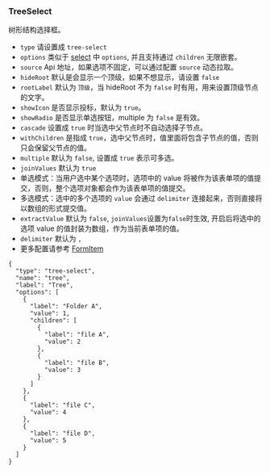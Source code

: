 ### TreeSelect

树形结构选择框。

-   `type` 请设置成 `tree-select`
-   `options` 类似于 [select](./Select.md) 中 `options`, 并且支持通过 `children` 无限嵌套。
-   `source` Api 地址，如果选项不固定，可以通过配置 `source` 动态拉取。
-   `hideRoot` 默认是会显示一个顶级，如果不想显示，请设置 `false`
-   `rootLabel` 默认为 `顶级`，当 hideRoot 不为 `false` 时有用，用来设置顶级节点的文字。
-   `showIcon` 是否显示投标，默认为 `true`。
-   `showRadio` 是否显示单选按钮，multiple 为 `false` 是有效。
-   `cascade` 设置成 `true` 时当选中父节点时不自动选择子节点。
-   `withChildren` 是指成 `true`，选中父节点时，值里面将包含子节点的值，否则只会保留父节点的值。
-   `multiple` 默认为 `false`, 设置成 `true` 表示可多选。
-   `joinValues` 默认为 `true`
-   单选模式：当用户选中某个选项时，选项中的 value 将被作为该表单项的值提交，否则，整个选项对象都会作为该表单项的值提交。
-   多选模式：选中的多个选项的 `value` 会通过 `delimiter` 连接起来，否则直接将以数组的形式提交值。
-   `extractValue` 默认为 `false`, `joinValues`设置为`false`时生效, 开启后将选中的选项 value 的值封装为数组，作为当前表单项的值。
-   `delimiter` 默认为 `,`
-   更多配置请参考 [FormItem](./FormItem.md)

```schema:height="300" scope="form-item"
{
  "type": "tree-select",
  "name": "tree",
  "label": "Tree",
  "options": [
    {
      "label": "Folder A",
      "value": 1,
      "children": [
        {
          "label": "file A",
          "value": 2
        },
        {
          "label": "file B",
          "value": 3
        }
      ]
    },
    {
      "label": "file C",
      "value": 4
    },
    {
      "label": "file D",
      "value": 5
    }
  ]
}
```
